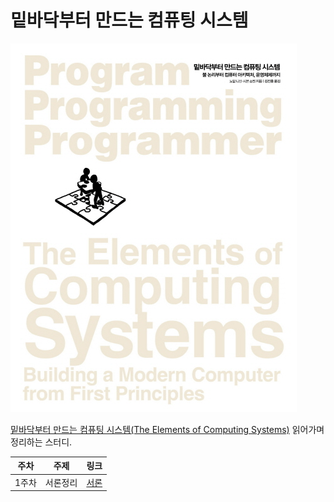 # 밑바닥부터 만드는 컴퓨팅 시스템

![index](images/index.jpg)

[밑바닥부터 만드는 컴퓨팅 시스템(The Elements of Computing Systems)](https://book.naver.com/bookdb/book_detail.nhn?bid=14649857)
읽어가며 정리하는 스터디.


| 주차  | 주제     | 링크                   |
| ----- | -------- | ---------------------- |
| 1주차 | 서론정리 | [서론](./docs/서론.md) |
